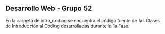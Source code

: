 ## Desarrollo Web - Grupo 52

En la carpeta de intro_coding se encuentra el código fuente de las Clases de Introducción al Coding desarrolladas durante la 1a Fase.
